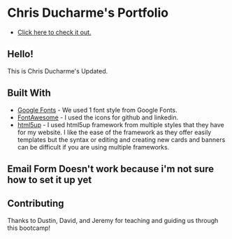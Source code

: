 # Chris Ducharme's Portfolio

* [Click here to check it out.](https://chrisducharme1793.github.io/homework-07-updated-portfolio-page/)

## Hello!

This is Chris Ducharme's Updated.

## Built With

* [Google Fonts](https://fonts.google.com/) - We used 1 font style from Google Fonts.
* [FontAwesome](https://fontawesome.com/) - I used the icons for github and linkedin.
* [html5up](https://html5up.net/) - I used html5up framework from multiple styles that they have for my website. I like the ease of the framework as they offer easily templates but the syntax or editing and creating new cards and banners can be difficult if you are using multiple frameworks. 
 
## Email Form Doesn't work because i'm not sure how to set it up yet

## Contributing

Thanks to Dustin, David, and Jeremy for teaching and guiding us through this bootcamp! 
